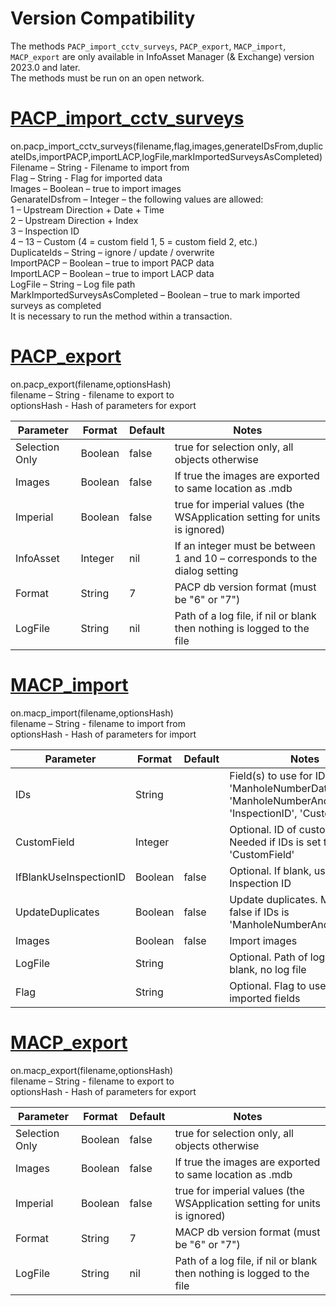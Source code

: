 # Version Compatibility
The methods `PACP_import_cctv_surveys`, `PACP_export`, `MACP_import`, `MACP_export` are only available in InfoAsset Manager (& Exchange) version 2023.0 and later.  
The methods must be run on an open network.  

# [PACP_import_cctv_surveys](./UIIE-PACP_import_cctv_surveys.rb)
on.pacp_import_cctv_surveys(filename,flag,images,generateIDsFrom,duplicateIDs,importPACP,importLACP,logFile,markImportedSurveysAsCompleted)  
    Filename – String - Filename to import from  
    Flag – String - Flag for imported data  
    Images – Boolean – true to import images  
    GenarateIDsfrom – Integer – the following values are allowed:  
        1 – Upstream Direction + Date + Time  
        2 – Upstream Direction + Index  
        3 – Inspection ID  
        4 – 13 – Custom (4 = custom field 1, 5 = custom field 2, etc.)  
    DuplicateIds – String – ignore / update / overwrite  
    ImportPACP – Boolean – true to import PACP data  
    ImportLACP – Boolean – true to import LACP data  
    LogFile – String – Log file path  
    MarkImportedSurveysAsCompleted – Boolean – true to mark imported surveys as completed  
It is necessary to run the method within a transaction.  


# [PACP_export](./UIIE-PACP_export.rb)
on.pacp_export(filename,optionsHash)  
    filename – String - filename to export to  
    optionsHash - Hash of parameters for export  

| Parameter | Format | Default | Notes |
|----------|----------|----------|----------|
| Selection Only | Boolean | false | true for selection only, all objects otherwise |
| Images | Boolean | false | If true the images are exported to same location as .mdb |
| Imperial | Boolean | false | true for imperial values (the WSApplication setting for units is ignored) |
| InfoAsset | Integer | nil | If an integer must be between 1 and 10 – corresponds to the dialog setting |
| Format | String | 7 | PACP db version format (must be "6" or "7") |
| LogFile | String | nil | Path of a log file, if nil or blank then nothing is logged to the file |


# [MACP_import](./UIIE-MACP_import.rb)
on.macp_import(filename,optionsHash)  
    filename – String - filename to import from  
    optionsHash - Hash of parameters for import  

| Parameter                  | Format   | Default   | Notes |
|----------------------------|----------|-----------|-------|
| IDs                        | String   |           | Field(s) to use for IDs. Choices: 'ManholeNumberDateAndTime', 'ManholeNumberAndIndex', 'InspectionID', 'CustomField' |
| CustomField                | Integer  |           | Optional. ID of custom field. Needed if IDs is set to 'CustomField' |
| IfBlankUseInspectionID     | Boolean  | false     | Optional. If blank, use Inspection ID |
| UpdateDuplicates           | Boolean  | false     | Update duplicates. May not be false if IDs is 'ManholeNumberAndIndex' |
| Images                     | Boolean  | false     | Import images |
| LogFile                    | String   |           | Optional. Path of log file. If blank, no log file |
| Flag                       | String   |           | Optional. Flag to use for imported fields |


# [MACP_export](./UIIE-MACP_export.rb)
on.macp_export(filename,optionsHash)  
    filename – String - filename to export to  
    optionsHash - Hash of parameters for export  

| Parameter | Format   | Default  | Notes    |
|-----------|----------|----------|----------|
| Selection Only | Boolean | false | true for selection only, all objects otherwise |
| Images    | Boolean  | false    | If true the images are exported to same location as .mdb |
| Imperial  | Boolean  | false    | true for imperial values (the WSApplication setting for units is ignored) |
| Format    | String   | 7        | MACP db version format (must be "6" or "7") |
| LogFile   | String   | nil      | Path of a log file, if nil or blank then nothing is logged to the file |

